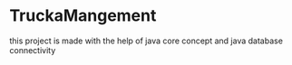 # TruckaMangement
this project is made with the help of java core concept and java database connectivity 
